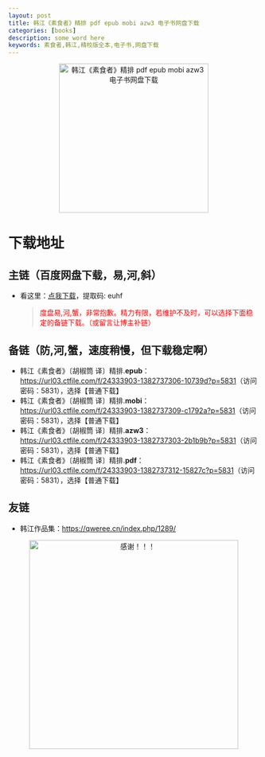 ```yaml
---
layout: post
title: 韩江《素食者》精排 pdf epub mobi azw3 电子书网盘下载
categories: [books]
description: some word here
keywords: 素食者,韩江,精校版全本,电子书,网盘下载
---
```


<div align="center"><img src="https://qweree.cn/wp-content/uploads/2024/10/su-shi-zhe-tuya.jpg" alt="韩江《素食者》精排 pdf epub mobi azw3 电子书网盘下载" width="300px" height="auto"></div>

# 下载地址

## 主链（百度网盘下载，易,河,斜）

- 看这里：[点我下载](https://pan.baidu.com/s/1iMXUbSbtZQZjDcqDmnWUyw?pwd=euhf)，提取码: euhf

  > <p style="color:red" >度盘易,河,蟹，非常抱歉。精力有限，若维护不及时，可以选择下面稳定的备链下载。（或留言让博主补链）</p>

## 备链（防,河,蟹，速度稍慢，但下载稳定啊）

- 韩江《素食者》〔胡椒筒 译〕精排.**epub**：<https://url03.ctfile.com/f/24333903-1382737306-10739d?p=5831>（访问密码：5831），选择【普通下载】
- 韩江《素食者》〔胡椒筒 译〕精排.**mobi**：<https://url03.ctfile.com/f/24333903-1382737309-c1792a?p=5831>（访问密码：5831），选择【普通下载】
- 韩江《素食者》〔胡椒筒 译〕精排.**azw3**：<https://url03.ctfile.com/f/24333903-1382737303-2b1b9b?p=5831>（访问密码：5831），选择【普通下载】
- 韩江《素食者》〔胡椒筒 译〕精排.**pdf**：<https://url03.ctfile.com/f/24333903-1382737312-15827c?p=5831>（访问密码：5831），选择【普通下载】

## 友链

- 韩江作品集：<https://qweree.cn/index.php/1289/>

<div align="center"><img src="https://pic.imgdb.cn/item/6707df6bd29ded1a8ce37031.gif" alt="感谢！！！" width="420px" height="auto"/></div>
